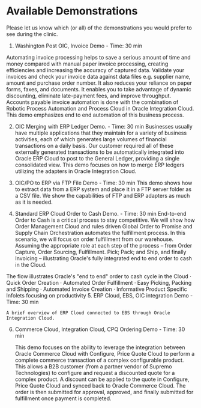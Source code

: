 # Available Demonstrations

Please let us know which (or all) of the demonstrations you would prefer to see during the clinic. 

1. Washington Post OIC, Invoice Demo - Time: 30 min

 Automating invoice processing helps to save a serious amount of time and money compared with manual paper invoice processing, creating efficiencies and increasing the accuracy of captured data.  Validate your invoices and check your invoice data against data files e.g. supplier name, amount and purchase order number.  It also reduces your reliance on paper forms, faxes, and documents. It enables you to take advantage of dynamic discounting, eliminate late-payment fees, and improve throughput. Accounts payable invoice automation is done with the combination of Robotic Process Automation and Process Cloud in Oracle Integration Cloud. This demo emphasizes end to end automation of this business process.

2. OIC Merging with ERP Ledger Demo. - Time: 30 min
Businesses usually have multiple applications that they maintain for a variety of business activities, each of which generates large volumes of financial transactions on a daily basis.  Our customer required all of these externally generated transactions to be automatically integrated into Oracle ERP Cloud to post to the General Ledger, providing a single consolidated view.  This demo focuses on how to merge ERP ledgers utilizing the adapters in Oracle Integration Cloud.

3. OIC/PO to ERP via FTP File Demo - Time: 30 min
	This demo shows how to extract data from a ERP system and place it in a FTP server folder as a CSV file.  We show the capabilities of FTP and ERP adapters as much as it is needed.

4. Standard ERP Cloud Order to Cash Demo. - Time: 30 min
	End-to-end Order to Cash is a critical process to stay competitive. We will show how Order Management Cloud and rules driven Global Order to Promise and Supply Chain Orchestration automates the fulfillment process.  In this scenario, we will focus on order fulfillment from our warehouse.  Assuming the appropriate role at each step of the process – from Order Capture, Order Sourcing, Fulfillment. Pick; Pack; and Ship, and finally Invoicing – illustrating Oracle's fully integrated end to end order to cash in the Cloud.

The flow illustrates Oracle's "end to end" order to cash cycle in the Cloud
·         Quick Order Creation
·         Automated Order Fulfillment
·         Easy Picking, Packing and Shipping
·         Automated Invoice Creation
·         Informative Product Specific Infolets focusing on productivity
5. ERP Cloud, EBS, OIC integration Demo - Time: 30 min

	A brief overview of ERP Cloud connected to EBS through Oracle Integration Cloud.

6. Commerce Cloud, Integration Cloud, CPQ Ordering Demo - Time: 30 min

	This demo focuses on the ability to leverage the integration between Oracle Commerce Cloud with Configure, Price Quote Cloud to perform a complete commerce transaction of a complex configurable product.  This allows a B2B customer (from a partner vendor of Supremo Technologies) to configure and request a discounted quote for a complex product. A discount can be applied to the quote in Configure, Price Quote Cloud and synced back to Oracle Commerce Cloud. The order is then submitted for approval, approved, and finally submitted for fulfillment once payment is completed.
